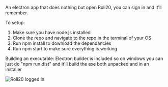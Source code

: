 An electron app that does nothing but open Roll20, you can sign in and it'll remember.

To setup:
1) Make sure you have node.js installed
2) Clone the repo and navigate to the repo in the terminal of your OS
4) Run npm install to download the dependancies
5) Run npm start to make sure everything is working

Building an executable:
Electron builder is included so on windows you can just do "npm run dist" and it'll build the exe both unpacked and in an installer

![Roll20 logged in](https://i.imgur.com/vJYf13q.png)
